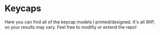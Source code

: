 Keycaps
=======

Here you can find all of the keycap models I printed/designed. It's all WIP, so your results may vary. Feel free to modifiy or extend the repo!
